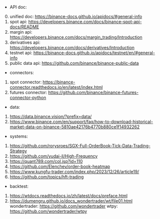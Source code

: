 - API doc:
0. unified doc: https://binance-docs.github.io/apidocs/#general-info
1. spot api: https://developers.binance.com/docs/binance-spot-api-docs/README
2. margin api: https://developers.binance.com/docs/margin_trading/Introduction
3. derivatives api: https://developers.binance.com/docs/derivatives/Introduction
4. testnet api: https://binance-docs.github.io/apidocs/testnet/en/#general-info
5. public data api: https://github.com/binance/binance-public-data

- connectors:
1. spot connector: https://binance-connector.readthedocs.io/en/latest/index.html
2. futures connector: https://github.com/binance/binance-futures-connector-python

- data:
1. https://data.binance.vision/?prefix=data/
2. https://www.binance.com/en/support/faq/how-to-download-historical-market-data-on-binance-5810ae42176b4770b880ce1f14932262

- systems:
1. https://github.com/rorysroes/SGX-Full-OrderBook-Tick-Data-Trading-Strategy
2. https://github.com/yudai-il/High-Frequency
3. https://quant789.com/col.jsp?id=110
4. https://github.com/Elenchev/order-book-heatmap
5. https://www.kungfu-trader.com/index.php/2023/12/26/article19/
6. https://github.com/topics/hft-trading

- backtest:
1. https://wtdocs.readthedocs.io/zh/latest/docs/preface.html
2. https://dumengru.github.io/docs_wondertrader/wt/file01.html
wondertrader: https://github.com/wondertrader
wtpy: https://github.com/wondertrader/wtpy